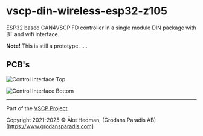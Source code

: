 # vscp-din-wireless-esp32-z105
ESP32 based CAN4VSCP FD controller in a single module DIN package with BT and wifi interface.

**Note!** This is still a prototype. ....

## PCB's
![Control Interface Top](./images/vscp-din-wireless-esp32-can-top.png)

![Control Interface Bottom](./images/vscp-din-wireless-esp32-can-bottom.png) 

---

Part of the [VSCP Project](https://www.vscp.org).

Copyright 2021-2025 © Åke Hedman, (Grodans Paradis AB)[https://www.grodansparadis.com]
